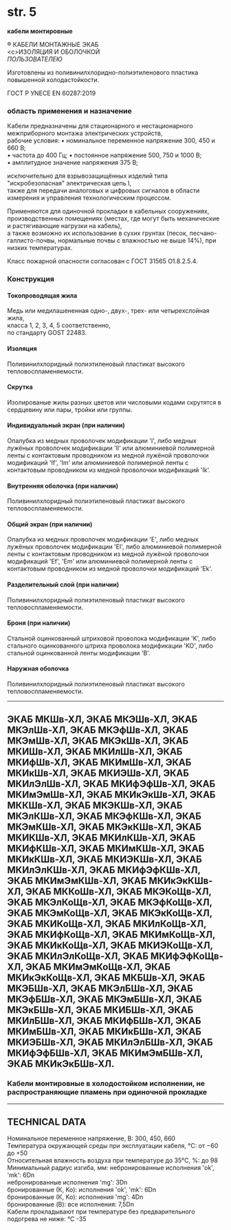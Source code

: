 # str. 5  
**кабели монтировные**

® КАБЕЛИ МОНТАЖНЫЕ ЭКАБ  
<с>ИЗОЛЯЦИЯ И ОБОЛОЧКОЙ</s>  
*ПОЛЬЗОВАТЕЛЕЮ*

Изготовлены из поливинилхлоридно-полиэтиленового 
пластика повышенной холодастойкости.

ГОСТ Р УNECE EN 60287:2019

### область применения и назначение  

Кабели предназначены для стационарного и нестационарного   
межприборного монтажа электрических устройств,  
рабочие условия:
• номинальное переменное напряжение 300, 450 и 660 В;  
• частота до 400 Гц;
• постоянное напряжение 500, 750 и 1000 В;  
• амплитудное значение напряжения 375 В;

исключительно для взрывозащищённых изделий типа "искробезопасная" электрическая цепь I,  
также для передачи аналоговых и цифровых сигналов в области измерения и управления технологическим процессом. 

Применяются для одиночной прокладки в кабельных сооружениях,  
производственных помещениях (местах, где могут быть механические и растягивающие нагрузки на кабель),  
а также возможно их использование в сухих грунтах (песок, песчано-галлисто-почвы, нормальные почвы с влажностью не выше 14%), при низких температурах.

Класс пожарной опасности согласован с ГОСТ 31565 О1.8.2.5.4.

### Конструкция   

#### Токопроводящая жила  
Медь или медилашененная одно-, двух-, трех- или четырехслойная жила,  
класса 1, 2, 3, 4, 5 соответственно,  
по стандарту GOST 22483.

#### Изоляция  
Поливинилхлоридный полиэтиленовый пластикат высокого тепловоспламеняемости.

#### Скрутка  
Изолированые жилы разных цветов или числовыми кодами скрутятся в сердцевину или пары, тройки или группы.

#### Индивидуальный экран (при наличии)  
Опалубка из медных проволочек модификации 'I', либо медных лужёных проволочек модификации 'Il' или алюминиевой полимерной ленты с контактовым проводником из медной лужёной проволочки модификаций 'If', 'Im' или алюминиевой полимерной ленты с контактовым проводником из медной проволочки модификаций 'Ik'.

#### Внутренняя оболочка (при наличии)  
Поливинилхлоридный полиэтиленовый пластикат высокого тепловоспламеняемости.

#### Общий экран (при наличии)  
Опалубка из медных проволочек модификации 'E', либо медных лужёных проволочек модификации 'El', либо алюминиевой полимерной ленты с контактовым проводником из медной лужёной проволочки модификаций 'Ef', 'Em' или алюминиевой полимерной ленты с контактовым проводником из медной проволочки модификаций 'Ek'.

#### Разделительный слой (при наличии)  
Поливинилхлоридный полиэтиленовый пластикат высокого тепловоспламеняемости.

#### Броня (при наличии)  
Стальной оцинкованный штриховой проволока модификации 'K', либо стального оцинкованного штриха проволока модификации 'KO', либо стальной оцинкованной ленты модификации 'B'.

#### Наружная оболочка  
Поливинилхлоридный полиэтиленовый пластикат высокого тепловоспламеняемости.

---

## ЭКАБ МКШв-ХЛ, ЭКАБ МКЭШв-ХЛ, ЭКАБ МКЭлШв-ХЛ, ЭКАБ МКЭфШв-ХЛ, ЭКАБ МКЭмШв-ХЛ, ЭКАБ МКЭкШв-ХЛ, ЭКАБ МКИШв-ХЛ, ЭКАБ МКИлШв-ХЛ, ЭКАБ МКИфШв-ХЛ, ЭКАБ МКИмШв-ХЛ, ЭКАБ МКИкШв-ХЛ, ЭКАБ МКИЭШв-ХЛ, ЭКАБ МКИлЭлШв-ХЛ, ЭКАБ МКИфЭфШв-ХЛ, ЭКАБ МКИмЭмШв-ХЛ, ЭКАБ МКИкЭкШв-ХЛ, ЭКАБ МККШв-ХЛ, ЭКАБ МКЭКШв-ХЛ, ЭКАБ МКЭлКШв-ХЛ, ЭКАБ МКЭфКШв-ХЛ, ЭКАБ МКЭмКШв-ХЛ, ЭКАБ МКЭкКШв-ХЛ, ЭКАБ МКИКШв-ХЛ, ЭКАБ МКИлКШв-ХЛ, ЭКАБ МКИфКШв-ХЛ, ЭКАБ МКИмКШв-ХЛ, ЭКАБ МКИкКШв-ХЛ, ЭКАБ МКИЭКШв-ХЛ, ЭКАБ МКИлЭлКШв-ХЛ, ЭКАБ МКИфЭфКШв-ХЛ, ЭКАБ МКИмЭмКШв-ХЛ, ЭКАБ МКИкЭкКШв-ХЛ, ЭКАБ МККоШв-ХЛ, ЭКАБ МКЭКоЩв-ХЛ, ЭКАБ МКЭлКоЩв-ХЛ, ЭКАБ МКЭфКоЩв-ХЛ, ЭКАБ МКЭмКоЩв-ХЛ, ЭКАБ МКЭкКоЩв-ХЛ, ЭКАБ МКИКоЩв-ХЛ, ЭКАБ МКИлКоЩв-ХЛ, ЭКАБ МКИфКоЩв-ХЛ, ЭКАБ МКИмКоЩв-ХЛ, ЭКАБ МКИкКоЩв-ХЛ, ЭКАБ МКИЭКоЩв-ХЛ, ЭКАБ МКИлЭлКоЩв-ХЛ, ЭКАБ МКИфЭфКоЩв-ХЛ, ЭКАБ МКИмЭмКоЩв-ХЛ, ЭКАБ МКИкЭкКоЩв-ХЛ, ЭКАБ МКБШв-ХЛ, ЭКАБ МКЭБШв-ХЛ, ЭКАБ МКЭлБШв-ХЛ, ЭКАБ МКЭфБШв-ХЛ, ЭКАБ МКЭмБШв-ХЛ, ЭКАБ МКЭкБШв-ХЛ, ЭКАБ МКИБШв-ХЛ, ЭКАБ МКИлБШв-ХЛ, ЭКАБ МКИфБШв-ХЛ, ЭКАБ МКИмБШв-ХЛ, ЭКАБ МКИкБШв-ХЛ, ЭКАБ МКИЭБШв-ХЛ, ЭКАБ МКИлЭлБШв-ХЛ, ЭКАБ МКИфЭфБШв-ХЛ, ЭКАБ МКИмЭмБШв-ХЛ, ЭКАБ МКИкЭкБШв-ХЛ.

### Кабели монтировные в холодостойком исполнении, не распространяющие пламень при одиночной прокладке

---

## TECHNICAL DATA

Номинальное переменное напряжение, В: 300, 450, 660  
Температура окружающей среды при эксплуатации кабеля, °C: от −60 до +50  
Относительная влажность воздуха при температуре до 35°C, %: до 98  
Минимальный радиус изгиба, мм: небронированные исполнения 'ok', 'mk': 6Dn  
небронированные исполнения 'mg': 3Dn  
бронированные (К, Ko): исполнения 'ok', 'mk': 6Dn  
бронированные (К, Ko): исполнения 'mg': 4Dn  
бронированные (B): все исполнения: 7,5Dn  
Кабели прокладывают при температуре без предварительного подогрева не ниже: °C -35  